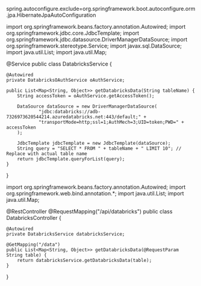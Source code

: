 
spring.autoconfigure.exclude=org.springframework.boot.autoconfigure.orm.jpa.HibernateJpaAutoConfiguration


import org.springframework.beans.factory.annotation.Autowired;
import org.springframework.jdbc.core.JdbcTemplate;
import org.springframework.jdbc.datasource.DriverManagerDataSource;
import org.springframework.stereotype.Service;
import javax.sql.DataSource;
import java.util.List;
import java.util.Map;

@Service
public class DatabricksService {

    @Autowired
    private DatabricksOAuthService oAuthService;

    public List<Map<String, Object>> getDatabricksData(String tableName) {
        String accessToken = oAuthService.getAccessToken();

        DataSource dataSource = new DriverManagerDataSource(
                "jdbc:databricks://adb-7326973620544214.azuredatabricks.net:443/default;" +
                "transportMode=http;ssl=1;AuthMech=3;UID=token;PWD=" + accessToken
        );

        JdbcTemplate jdbcTemplate = new JdbcTemplate(dataSource);
        String query = "SELECT * FROM " + tableName + " LIMIT 10"; // Replace with actual table name
        return jdbcTemplate.queryForList(query);
    }
}




import org.springframework.beans.factory.annotation.Autowired;
import org.springframework.web.bind.annotation.*;
import java.util.List;
import java.util.Map;

@RestController
@RequestMapping("/api/databricks")
public class DatabricksController {

    @Autowired
    private DatabricksService databricksService;

    @GetMapping("/data")
    public List<Map<String, Object>> getDatabricksData(@RequestParam String table) {
        return databricksService.getDatabricksData(table);
    }
}

